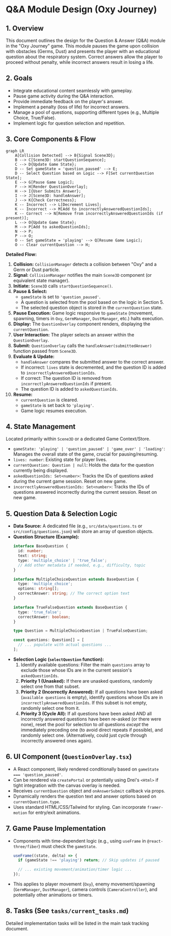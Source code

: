 # Q&A Module Design (Oxy Journey)

## 1. Overview

This document outlines the design for the Question & Answer (Q&A) module in the "Oxy Journey" game. This module pauses the game upon collision with obstacles (Germs, Dust) and presents the player with an educational question about the respiratory system. Correct answers allow the player to proceed without penalty, while incorrect answers result in losing a life.

## 2. Goals

*   Integrate educational content seamlessly with gameplay.
*   Pause game activity during the Q&A interaction.
*   Provide immediate feedback on the player's answer.
*   Implement a penalty (loss of life) for incorrect answers.
*   Manage a pool of questions, supporting different types (e.g., Multiple Choice, True/False).
*   Implement logic for question selection and repetition.

## 3. Core Components & Flow

```mermaid
graph LR
    A[Collision Detected] --> B{Signal Scene3D};
    B --> C[Scene3D: startQuestionSequence];
    C --> D{Update Game State};
    D -- Set gameState = 'question_paused' --> E;
    D -- Select Question based on Logic --> F[Set currentQuestion State];
    E --> G[Pause Game Logic];
    F --> H[Render QuestionOverlay];
    H --> I{User Submits Answer};
    I --> J[Scene3D: handleAnswer];
    J --> K{Check Correctness};
    K -- Incorrect --> L[Decrement Lives];
    K -- Incorrect --> M[Add to incorrectlyAnsweredQuestionIds];
    K -- Correct --> N[Remove from incorrectlyAnsweredQuestionIds (if present)];
    L --> O{Update Game State};
    M --> P[Add to askedQuestionIds];
    N --> P;
    P --> O;
    O -- Set gameState = 'playing' --> Q[Resume Game Logic];
    O -- Clear currentQuestion --> H;
```

**Detailed Flow:**

1.  **Collision:** `CollisionManager` detects a collision between "Oxy" and a Germ or Dust particle.
2.  **Signal:** `CollisionManager` notifies the main `Scene3D` component (or equivalent state manager).
3.  **Initiate:** `Scene3D` calls `startQuestionSequence()`.
4.  **Pause & Select:**
    *   `gameState` is set to `'question_paused'`.
    *   A question is selected from the pool based on the logic in Section 5.
    *   The selected question object is stored in the `currentQuestion` state.
5.  **Pause Execution:** Game logic responsive to `gameState` (movement, spawning, timers in `Oxy`, `GermManager`, `DustManager`, etc.) halts execution.
6.  **Display:** The `QuestionOverlay` component renders, displaying the `currentQuestion`.
7.  **User Interaction:** The player selects an answer within the `QuestionOverlay`.
8.  **Submit:** `QuestionOverlay` calls the `handleAnswer(submittedAnswer)` function passed from `Scene3D`.
9.  **Evaluate & Update:**
    *   `handleAnswer` compares the submitted answer to the correct answer.
    *   If incorrect: `lives` state is decremented, and the question ID is added to `incorrectlyAnsweredQuestionIds`.
    *   If correct: The question ID is removed from `incorrectlyAnsweredQuestionIds` if present.
    *   The question ID is added to `askedQuestionIds`.
10. **Resume:**
    *   `currentQuestion` is cleared.
    *   `gameState` is set back to `'playing'`.
    *   Game logic resumes execution.

## 4. State Management

Located primarily within `Scene3D` or a dedicated Game Context/Store.

*   `gameState: 'playing' | 'question_paused' | 'game_over' | 'loading'`: Manages the overall state of the game, crucial for pausing/resuming.
*   `lives: number`: Existing state for player lives.
*   `currentQuestion: Question | null`: Holds the data for the question currently being displayed.
*   `askedQuestionIds: Set<number>`: Tracks the IDs of questions asked during the current game session. Reset on new game.
*   `incorrectlyAnsweredQuestionIds: Set<number>`: Tracks the IDs of questions answered incorrectly during the current session. Reset on new game.

## 5. Question Data & Selection Logic

*   **Data Source:** A dedicated file (e.g., `src/data/questions.ts` or `src/config/questions.json`) will store an array of question objects.
*   **Question Structure (Example):**
    ```typescript
    interface BaseQuestion {
      id: number;
      text: string;
      type: 'multiple_choice' | 'true_false';
      // Add other metadata if needed, e.g., difficulty, topic
    }

    interface MultipleChoiceQuestion extends BaseQuestion {
      type: 'multiple_choice';
      options: string[];
      correctAnswer: string; // The correct option text
    }

    interface TrueFalseQuestion extends BaseQuestion {
      type: 'true_false';
      correctAnswer: boolean;
    }

    type Question = MultipleChoiceQuestion | TrueFalseQuestion;

    const questions: Question[] = [
      // ... populate with actual questions ...
    ];
    ```
*   **Selection Logic (`selectQuestion` function):**
    1.  Identify available questions: Filter the main `questions` array to exclude those whose IDs are in the current session's `askedQuestionIds`.
    2.  **Priority 1 (Unasked):** If there are unasked questions, randomly select one from that subset.
    3.  **Priority 2 (Incorrectly Answered):** If all questions have been asked (`available questions` is empty), identify questions whose IDs are in `incorrectlyAnsweredQuestionIds`. If this subset is not empty, randomly select one from it.
    4.  **Priority 3 (Cycle All):** If all questions have been asked AND all incorrectly answered questions have been re-asked (or there were none), reset the pool for selection to *all* questions *except* the immediately preceding one (to avoid direct repeats if possible), and randomly select one. (Alternatively, could just cycle through incorrectly answered ones again).

## 6. UI Component (`QuestionOverlay.tsx`)

*   A React component, likely rendered conditionally based on `gameState === 'question_paused'`.
*   Can be rendered via `createPortal` or potentially using Drei's `<Html>` if tight integration with the canvas overlay is needed.
*   Receives `currentQuestion` object and `onAnswerSubmit` callback via props.
*   Dynamically renders the question text and answer options based on `currentQuestion.type`.
*   Uses standard HTML/CSS/Tailwind for styling. Can incorporate `framer-motion` for entry/exit animations.

## 7. Game Pause Implementation

*   Components with time-dependent logic (e.g., using `useFrame` in `@react-three/fiber`) must check the `gameState`.
    ```javascript
    useFrame((state, delta) => {
      if (gameState !== 'playing') return; // Skip updates if paused

      // ... existing movement/animation/timer logic ...
    });
    ```
*   This applies to player movement (`Oxy`), enemy movement/spawning (`GermManager`, `DustManager`), camera controls (`CameraController`), and potentially other animations or timers.

## 8. Tasks (See `tasks/current_tasks.md`)

Detailed implementation tasks will be listed in the main task tracking document. 